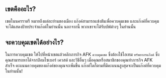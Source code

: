 ## เขตคืออะไร?

เขตในนครราตรี หมายถึงแต่ละย่านของเมือง แก๊งค์สามารถแข่งขันเพื่อควบคุมเขต และแก๊งค์ที่ควบคุมจะได้แสดงป้ายประจำแก๊งค์ในย่านนั้น นอกจากนี้ พวกเขาจะได้รับบัฟต่างๆ ในย่านนั้น

## จะควบคุมเขตได้อย่างไร?

ในการควบคุมเขต ให้ไปที่หน้าเขตแล้วคลิกภารกิจ AFK `ควบคุมเขต` ซึ่งต้องใช้ไอเทม `ทรัพยากรแก๊งค์` ซึ่งคุณสามารถหาได้จากป้อมไซเบอร์ เควสต์ และวิธีอื่นๆ เมื่อคุณหรือสมาชิกของคุณทำภารกิจ AFK สำเร็จ คะแนนควบคุมของแก๊งค์ของคุณจะเพิ่มขึ้น แก๊งค์ใดก็ตามที่มีคะแนนสูงสุดจะเป็นแก๊งค์ที่ควบคุมในย่านนั้น!
